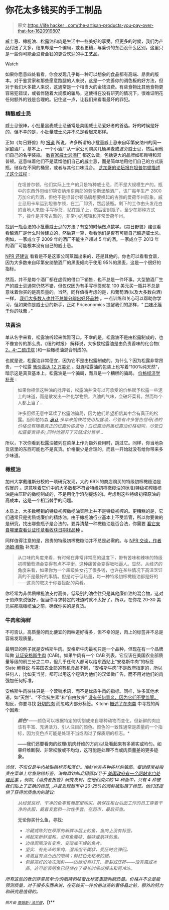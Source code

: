 # 你花太多钱买的手工制品

> 原文:[https://life hacker . com/the-artisan-products-you-pay-over-that-for-1620919807](https://lifehacker.com/the-artisanal-products-youre-paying-too-much-for-1620919807)

威士忌、橄榄油、松露油和肉是生活中一些美好的享受。但更多的时候，我们为产品付出了太多，结果却是一个骗局，或者更糟，与廉价的东西没什么区别。这里只是一些你可能会浪费金钱的更受欢迎的手工艺品。

Watch

如果你愿意四处看看，你会发现几乎每一种可以想象的食品都有高端、昂贵的版本。对于鉴赏家和那些愿意跑腿的人来说，这是一个完善你的调色板的好方法，但对于我们大多数人来说，这通常是一个相当大的金钱浪费。有些食物比其他食物更容易犯错误，或者伴随着大规模的骗局，这使得在没有研究的情况下，很难证明花任何额外的钱是合理的。记住这一点，让我们来看看最坏的罪犯。

### 精酿威士忌

威士忌很棒，小批量黑麦威士忌通常是美国威士忌爱好者的首选。好的时候是好的，但不幸的是，小批量威士忌并不总是看起来那样。

正如《每日野兽》的 [报道](http://www.thedailybeast.com/articles/2014/07/28/your-craft-whiskey-is-probably-from-a-factory-distillery-in-indiana.html) 所说，许多所谓的小批量威士忌来自印第安纳州的同一家酿酒厂。基本上，一个小酒厂从一家公司购买几桶黑麦或波旁威士忌，然后用他们自己的名字装瓶。 [数百家威士忌酒厂](http://recenteats.blogspot.com/p/the-complete-list-of-american-whiskey.html) 都这么做，包括更大的品牌如布赖特和邓普顿。这意味着他们不是蒸馏他们自己的威士忌，而是简单地用他们自己的方式装瓶，储存在不同的桶里，或者与其他口味混合。 [芝加哥的论坛报在坦普尔顿描述了这个过程](http://articles.chicagotribune.com/2010-04-24/travel/ct-trav-0425-templeton-iowa-20100422-31_1_whiskey-town-iowa) :

> 在坦普尔顿，他们实际上生产的只是特种威士忌，而不是大规模生产的。瓶中的东西外包给印第安纳州东南部的劳伦斯堡酿酒厂，该厂每年生产 2800 万加仑的烈酒，但绝不是坦普尔顿品牌想要唤起的古雅的爱荷华州形象。威士忌用卡车运到坦普尔顿，在工厂卸货，然后装瓶。剩下的工作由头发花白的当地人来做:手写标签，贴在瓶子上，然后密封瓶子。至少在那种方式下，操作是非常古雅的，非常小的城镇和非常爱荷华州。

找到一瓶合法的小批量威士忌的方法？有空的时候做点数学。《每日野兽》建议看看酿酒厂是什么时候建立的，然后算一算，看看他们是否有可能自己酿造威士忌。例如，一家成立于 2009 年的酒厂不能生产超过 5 年的酒。一家成立于 2013 年的酒厂可能根本没有自己的威士忌。

[NPR 还建议](http://www.npr.org/blogs/thesalt/2014/07/30/336584438/why-your-small-batch-whiskey-might-taste-a-lot-like-the-others) 看看是不是这家公司蒸馏出来的，还是其他的。你也可以看看食谱，因为大多数来自印第安纳酿酒厂的黑麦倾向于使用 95%的黑麦，这是一个很好的指标。

然而，并不是每个酒厂都在虚假的借口下销售，也不总是一件坏事。大型酿酒厂生产的威士忌通常仍然不错，但仅仅因为有手写标签就花 100 美元买一瓶并不总是意味着你买的是高质量的。当然，同样值得考虑的是，和葡萄酒(以及大多数白酒)一样， [我们大多数人也并不总能分辨出好坏品种](https://lifehacker.com/why-we-cant-tell-good-wine-from-bad-5990737) 。一点训练和关心可以帮助你学习，但如果你是威士忌的新手，正如 Priceonomics 提醒我们的那样，“ [口味不等于你的味蕾](http://priceonomics.com/is-wine-bullshit/) 。”

### 块菌油

单从名字来看，松露油听起来优雅可口。不幸的是，松露油不是由松露制成的，也不像宣传的那么贵。《纽约时报》 解释说，大多数松露油是由负责香味的化合物( [2，4-二硫戊烷](http://en.wikipedia.org/wiki/2,4-Dithiapentane) )和一些橄榄油混合制成的。

也就是说，松露油非常便宜，因为它不是由松露制成的。为什么？因为松露非常昂贵，一个松露 [售价高达 12 万美元](http://www.theatlantic.com/international/archive/2014/01/the-dark-side-of-the-truffle-trade/283073/) 。就连松露油的包装上也写着“100%纯天然”，暗示这是真货基本上，松露油是一个骗局，而且是一个糟糕的骗局。 [价格经济学补充](http://priceonomics.com/the-truffle-oil-shuffle/) :

> 如果你相信这种油的批评者，松露油并没有以可承受的价格赋予松露一些泥土的味道，而是散发出一种化学物质，汽油的气味，会破坏菜肴。然而每个人都上当了...
> 
> 许多厨师无意中延续了松露油骗局，因为他们希望相信其中含有真正的松露。厨师帕特森 [*承认*](http://www.nytimes.com/2007/05/16/dining/16truf.html) *多年来愉快地使用松露油，尽管有许多警告信号(油的价格没有随着真正的松露价格波动；白松露油和黑松露油价格相同，尽管白松露要贵得多),同时他避开了天然成分哲学...*

所以，下次你看到松露油被列在菜单上作为额外费用时，跳过它。同样，你当地杂货店里的东西可能也不是真货。价格很少是合理的，而且一开始就没有给你带来多少味道。

### 橄榄油

加州大学戴维斯分校的一项研究发现，大约 69%的商店购买的特级初榨橄榄油是假冒的 。这意味着它们中的大多数都不符合特级初榨橄榄油的标准(特级初榨橄榄油是由压碎的橄榄制成的，不是用化学溶剂提炼的)。考虑到这些特级初榨原油的高成本，这是一个相当棘手的问题。

本质上，大多数畅销的特级初榨橄榄油实际上并不是特级初榨的。更糟糕的是，它们通常只是劣质或廉价的精炼油。由于橄榄油行业基本上不受监管，所以你要做的是研究，找出哪些瓶子是合法的。要弄清楚一种橄榄油是否合法，你需要 [看它来自哪里](https://lifehacker.com/how-to-quickly-tell-if-italian-olive-oil-is-legit-5867579)[查看认证印章](http://lifehacker.com/check-for-a-seal-of-approval-before-buying-expensive-ol-1352095992)[看收获日期](http://lifehacker.com/check-the-bottle-for-a-harvest-date-before-buying-that-5967094)[找品种](http://lifehacker.com/look-for-the-cultivar-when-shopping-for-olive-oil-849999531) 。

同样值得注意的是，昂贵的特级初榨橄榄油并不总是必需的。与 [NPR 交谈，作者汤姆·穆勒](http://www.npr.org/2011/12/12/143154180/losing-virginity-olive-oils-scandalous-industry) 补充道:

> 从口味的角度来看，有时候在非常非常高的温度下，带有苦味和辣味的特级初榨葡萄酒会变得有点不平衡。这种痛苦会变得咄咄逼人。显然，从经济的角度来看，如果你为一个超级处女花了很多钱，也许在某些情况下高温烹饪真的不是最好的事情。但是对于低热量，每一种特级初榨橄榄油都是好的——这真的取决于你要搭配的菜肴。

你经常为非优质橄榄油支付高价。低级别的油往往只是其他廉价油的混合物，这对于煎炸来说很好，但当你寻求特定的味道时就不太好了。所以，在你花 20-30 美元买那瓶橄榄油之前，确保你买的是真货。

### 牛肉和海鲜

不可否认，高质量的肉比便宜的肉味道好得多，但不幸的是，肉上的标签并不总是容易发现质量。

最明显的例子就是安格斯牛肉。安格斯牛肉最初只是一个品种，但现在有一个品牌叫做 [认证安格斯牛肉](http://www.certifiedangusbeef.com/) (CAB)。如果牛肉有一个 CAB 列表，它应该在美国农业部质量等级的前三分之二中，但几乎任何人都可以给东西贴上“安格斯牛肉”的标签 Slate [解释说](http://www.slate.com/articles/news_and_politics/explainer/2009/10/holy_cow.html) 与美国农业部的有机食品不同，“安格斯牛肉”不是政府指定的，所以任何人，比如麦当劳，都可以用这个短语为他们的汉堡做广告，而不用对他们的肉强加任何标准。

安格斯牛肉往往只是一个营销术语，而不是优质牛肉的指标。同样，许多其他术语，如“天然”、“不含抗生素”和“自由放养” [没有任何意义，因为它们不受监管。](https://lifehacker.com/the-common-sense-guide-to-organic-and-other-food-labe-5488799) 相反，你要寻找 [好切的肉](http://lifehacker.com/this-guide-to-cuts-of-beef-makes-sure-you-re-never-conf-5993235) 而忽略大部分标签。Kitchn [概述了在肉类](http://www.thekitchn.com/smart-shopper-what-to-look-for-117840) 中寻找的两个因素:

> ***颜色****——颜色可以根据特定的切割或来自哪种动物而变化，但新鲜的肉应该有丰富、充满活力、引人注目的颜色。颜色的一致性通常是质量的一个指标，因为变色点可能是处理不当或肉过了保质期的标志。*
> 
> **——我们还要看肉的纹理(肌肉纤维的方向)以及看起来有多紧实或均匀。如果纤维断裂、非常松散或不均匀，这可能是处理不当或肉质量差的更多迹象。**

*当然，不仅仅是牛肉被贴错标签和涨价。海鲜也有各种各样的骗局。餐馆经常被指责在菜单上给鱼贴错标签，海鲜欺诈如此猖獗以至于 [美国政府有一个网站专门处理此事](http://www.fishwatch.gov/buying_seafood/identifying_seafood_fraud.htm) 。例如,《消费者报告》研究发现，在他们购买的 14 种鱼中，只有 4 种被我们贴上了正确的标签, ,并且发现超市中 20-25%的海鲜被贴错了标签。他们还提供了获得优质鱼肉的建议:*

> *从经营良好、干净的鱼零售商那里购买。确保在柜台后面工作的员工穿着干净的衣服，戴着发套和一次性手套。在超市，最后买鱼。*
> 
> **无论你买什么鱼，寻找:**
> 
> *   *冷藏或陈列在厚厚的新鲜冰层上的鱼，鱼肉上没有标签。*
> *   *闻起来新鲜温和，没有鱼腥味、酸味或氨味的鱼。*
> *   *边缘周围没有变色、变暗或干燥的鱼片。*
> *   *坚实、有光泽的果肉，湿润但不糊状，受压时会弹回。*
> *   *清澈且有点凸出的眼睛；鲜红色无粘液的鳃。*
> *   *包装完好的冷冻海鲜——边缘没有打开、撕裂或压碎——没有霜或冰晶，这可能表明鱼已经储存了很长时间或解冻和再冷冻。*

*所有这些的教训非常简单:你的眼睛和味蕾比标签更能判断质量。价格并不总是能预测质量，对于很多东西来说，在花钱买一件价格过高的奢侈品之前，额外的努力和研究是值得的。*

*<small>*照片由*</small> [<small>*詹姆斯 j 法兰根*</small>](http://www.shutterstock.com/pic.mhtml?id=150647216&src=id)*，【t**
